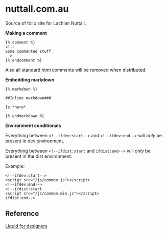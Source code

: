 nuttall.com.au
==============

Source of folio site for Lachlan Nuttall.

**Making a comment**

```
{% comment %}
<!--
Some commented stuff
-->
{% endcomment %}
```

Also all standard html comments will be removed when distributed.

**Embedding markdown**

```
{% markdown %}

##Inline markdown###

Is *here*

{% endmarkdown %}
```

**Environment conditionals**

Everything between `<!--ifdev:start-->` and `<!--ifdev:end-->` will *only* be present in
dev environment.

Everything between `<!--ifdist:start` and `ifdist:end-->` will *only* be present in the
dist environment.

Example:
```
<!--ifdev:start-->
<script src="/js/common.js"></script>
<!--ifdev:end-->
<!--ifdist:start
<script src="/js/common.min.js"></script>
ifdist:end-->
```

Reference
---------

[Liquid for designers](https://github.com/Shopify/liquid/wiki/Liquid-for-Designers)

